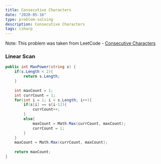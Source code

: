 ```yaml
---
title: Consecutive Characters
date: "2020-05-16"
type: problem-solving
description: Consecutive Characters
tags: csharp
---
```


Note: This problem was taken from LeetCode - [Consecutive Characters](https://leetcode.com/problems/consecutive-characters/)

### Linear Scan

```csharp
public int MaxPower(string s) {
	if(s.Length < 2){
		return s.Length;
	}
	
	int maxCount = 1;
	int currCount = 1;
	for(int i = 1; i < s.Length; i++){
		if(s[i] == s[i-1]){
			currCount++;
		}
		else{
			maxCount = Math.Max(currCount, maxCount);
			currCount = 1;
		}
	}
	maxCount = Math.Max(currCount, maxCount);
	
	return maxCount;
}
```
